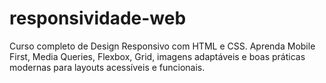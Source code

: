 # responsividade-web
Curso completo de Design Responsivo com HTML e CSS. Aprenda Mobile First, Media Queries, Flexbox, Grid, imagens adaptáveis e boas práticas modernas para layouts acessíveis e funcionais.
